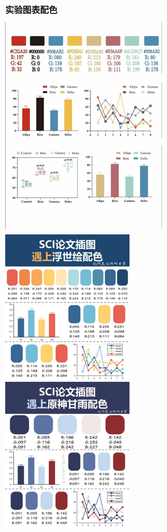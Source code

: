 # 实验图表配色

![](./assets/color3.jpg)

<p><img  src="./assets/color1.jpg" width="400px"> <img src="./assets/color2.jpg" width="400px"></p>
